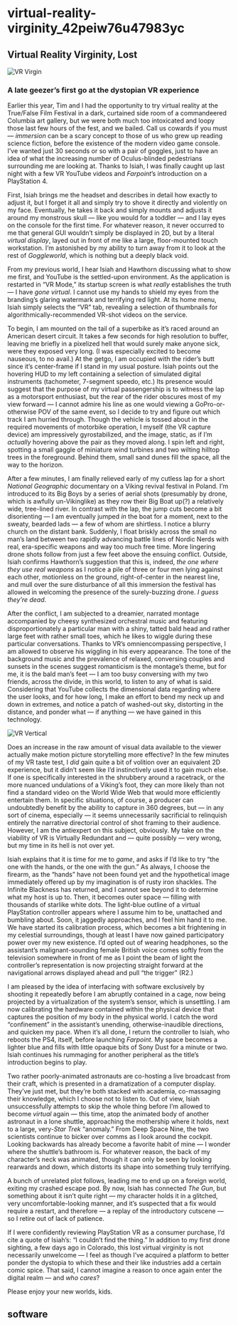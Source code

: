 # virtual-reality-virginity\_42peiw76u47983yc

## Virtual Reality Virginity, Lost

![VR Virgin](https://i.snap.as/4LDha0S.jpg)

### A late geezer’s first go at the dystopian VR experience

Earlier this year, Tim and I had the opportunity to try virtual reality at the True/False Film Festival in a dark, curtained side room of a commandeered Columbia art gallery, but we were both much too intoxicated and loopy those last few hours of the fest, and we bailed. Call us cowards if you must — _immersion_ can be a scary concept to those of us who grew up reading science fiction, before the existence of the modern video game console. I’ve wanted just 30 seconds or so with a pair of goggles, just to have an idea of what the increasing number of Oculus-blinded pedestrians surrounding me are looking at. Thanks to Isiah, I was finally caught up last night with a few VR YouTube videos and _Farpoint_’s introduction on a PlayStation 4.

First, Isiah brings me the headset and describes in detail how exactly to adjust it, but I forget it all and simply try to shove it directly and violently on my face. Eventually, he takes it back and simply mounts and adjusts it around my monstrous skull — like you would for a toddler — and I lay eyes on the console for the first time. For whatever reason, it never occurred to me that general GUI wouldn’t simply be displayed in 2D, but by a literal _virtual display_, layed out in front of me like a large, floor-mounted touch workstation. I’m astonished by my ability to turn away from it to look at the rest of _Goggleworld_, which is nothing but a deeply black void.

From my previous world, I hear Isiah and Hawthorn discussing what to show me first, and YouTube is the settled-upon environment. As the application is restarted in “VR Mode,” its startup screen is what _really_ establishes the truth — I have _gone virtual_. I cannot use my hands to shield my eyes from the branding’s glaring watermark and terrifying red light. At its home menu, Isiah simply selects the “VR” tab, revealing a selection of thumbnails for algorithmically-recommended VR-shot videos on the service.

To begin, I am mounted on the tail of a superbike as it’s raced around an American desert circuit. It takes a few seconds for high resolution to buffer, leaving me briefly in a pixelized hell that would surely make anyone sick, were they exposed very long. \(I was especially excited to become nauseous, to no avail.\) At the getgo, I am occupied with the rider’s butt since it’s center-frame if I stand in my usual posture. Isiah points out the hovering HUD to my left containing a selection of simulated digital instruments \(tachometer, 7-segment speedo, etc.\) Its presence would suggest that the purpose of my virtual passengership is to witness the lap as a motorsport enthusiast, but the rear of the rider obscures most of my view forward — I cannot admire his line as one would viewing a GoPro-or-otherwise POV of the same event, so I decide to try and figure out which track I am hurried through. Though the vehicle is tossed about in the required movements of motorbike operation, I myself \(the VR capture device\) am impressively gyrostabilized, and the image, static, as if I’m _actually_ hovering above the pair as they moved along. I spin left and right, spotting a small gaggle of miniature wind turbines and two wilting hilltop trees in the foreground. Behind them, small sand dunes fill the space, all the way to the horizon.

After a few minutes, I am finally relieved early of my cutless lap for a short _National Geographic_ documentary on a Viking revival festival in Poland. I’m introduced to its Big Boys by a series of aerial shots \(presumably by drone, which is awfully un-Vikinglike\) as they row their Big Boat up\(?\) a relatively wide, tree-lined river. In contrast with the lap, the jump cuts become a bit disorienting — I am eventually jumped _in_ the boat for a moment, next to the sweaty, bearded lads — a few of whom are shirtless. I notice a blurry church on the distant bank. Suddenly, I float briskly across the small no man’s land between two rapidly advancing battle lines of Nordic Nerds with real, era-specific weapons and way too much free time. More lingering drone shots follow from just a few feet above the ensuing conflict. Outside, Isiah confirms Hawthorn’s suggestion that this is, indeed, _the one where they use real weapons_ as I notice a pile of three or four men lying against each other, motionless on the ground, right-of-center in the nearest line, and mull over the sure disturbance of all this immersion the festival has allowed in welcoming the presence of the surely-buzzing drone. _I guess they’re dead_.

After the conflict, I am subjected to a dreamier, narrated montage accompanied by cheesy synthesized orchestral music and featuring disproportionately a particular man with a shiny, tatted bald head and rather large feet with rather small toes, which he likes to wiggle during these particular conversations. Thanks to VR’s omniencompassing perspective, I am allowed to observe his wiggling in his every appearance. The tone of the background music and the prevalence of relaxed, conversing couples and sunsets in the scenes suggest romanticism is the montage’s theme, but for me, it is the bald man’s feet — I am too busy conversing with my two friends, across the divide, in this world, to listen to any of what is said. Considering that YouTube collects the dimensional data regarding where the user looks, and for how long, I make an effort to bend my neck up and down in extremes, and notice a patch of washed-out sky, distorting in the distance, and ponder what — if anything — we have gained in this technology.

![VR Vertical](https://i.snap.as/ihtaDMF.jpg)

Does an increase in the raw amount of visual data available to the viewer actually make motion picture storytelling more effective? In the few minutes of my VR taste test, I _did_ gain quite a bit of volition over an equivalent 2D experience, but it didn’t seem like I’d instinctively used it to gain much else. If one is specifically interested in the shrubbery around a racetrack, or the more nuanced undulations of a Viking’s foot, they can more likely than not find a standard video on the World Wide Web that would more efficiently entertain them. In specific situations, of course, a producer can undoubtedly benefit by the ability to capture in 360 degrees, but — in any sort of cinema, especially — it seems unnecessarily sacrificial to relinquish entirely the narrative directorial control of shot framing to their audience. However, I am the antiexpert on this subject, obviously. My take on the viability of VR is Virtually Redundant and — quite possibly — very wrong, but my time in its hell is not over yet.

Isiah explains that it is time for me to _game_, and asks if I’d like to try “the one with the hands, or the one with the gun.” As always, I choose the firearm, as the “hands” have not been found yet and the hypothetical image immediately offered up by my imagination is of rusty iron shackles. The Infinite Blackness has returned, and I cannot see beyond it to determine what my host is up to. Then, it becomes outer space — filling with thousands of starlike white dots. The light-blue outline of a virtual PlayStation controller appears where I assume him to be, unattached and bumbling about. Soon, it jaggedly approaches, and I feel him hand it to me. We have started its calibration process, which becomes a bit frightening in my celestial surroundings, though at least I have now gained participatory power over my new existence. I’d opted out of wearing headphones, so the assistant’s malignant-sounding female British voice comes softly from the television somewhere in front of me as I point the beam of light the controller’s representation is now projecting straight forward at the navigational arrows displayed ahead and pull “the trigger” \(R2.\)

I am pleased by the idea of interfacing with software exclusively by shooting it repeatedly before I am abruptly contained in a cage, now being projected by a virtualization of the system’s sensor, which is unsettling. I am now calibrating the hardware contained within the physical device that captures the position of my body in the physical world. I catch the word “confinement” in the assistant’s unending, otherwise-inaudible directions, and quicken my pace. When it’s all done, I return the controller to Isiah, who reboots the PS4, itself, before launching _Farpoint_. My space becomes a lighter blue and fills with little opaque bits of Sony Dust for a minute or two. Isiah continues his rummaging for another peripheral as the title’s introduction begins to play.

Two rather poorly-animated astronauts are co-hosting a live broadcast from their craft, which is presented in a dramatization of a computer display. They’ve just met, but they’re both stacked with academia, co-massaging their knowledge, which I choose not to listen to. Out of view, Isiah unsuccessfully attempts to skip the whole thing before I’m allowed to become _virtual_ again — this time, atop the animated body of another astronaut in a lone shuttle, approaching the mothership where it holds, next to a large, very-_Star Trek_ “anomaly.” From Deep Space Nine, the two scientists continue to bicker over comms as I look around the cockpit. Looking backwards has already become a favorite habit of mine — I wonder where the shuttle’s bathroom is. For whatever reason, the back of my character’s neck was animated, though it can only be seen by looking rearwards and down, which distorts its shape into something truly terrifying.

A bunch of unrelated plot follows, leading me to end up on a foreign world, exiting my crashed escape pod. By now, Isiah has connected _The Gun_, but something about it isn’t quite right — my character holds it in a glitched, very uncomfortable-looking manner, and it’s suspected that a fix would require a restart, and therefore — a replay of the introductory cutscene — so I retire out of lack of patience.

If I were confidently reviewing PlayStation VR as a consumer purchase, I’d cite a quote of Isiah’s: “I couldn’t find the thing.” In addition to my first drone sighting, a few days ago in Colorado, this lost virtual virginity is not necessarily unwelcome — I feel as though I’ve acquired a platform to better ponder the dystopia to which these and their like industries add a certain comic spice. That said, I cannot imagine a reason to once again enter the digital realm — and _who cares_?

Please enjoy your new worlds, kids.

## software

